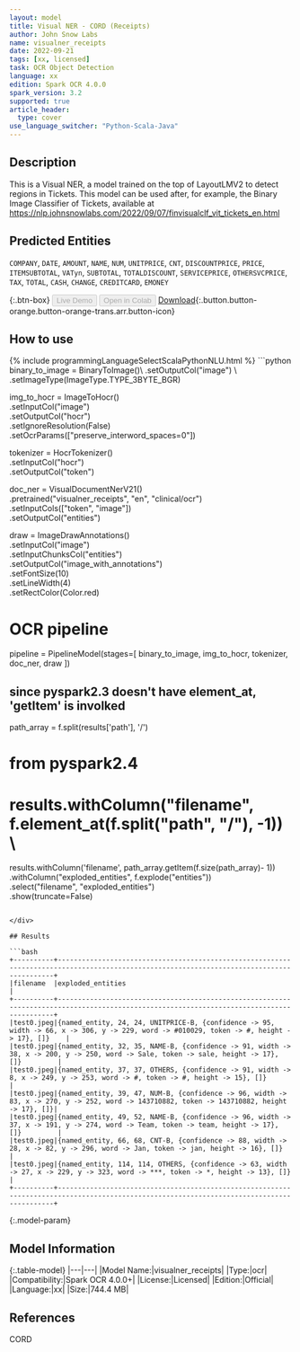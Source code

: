 ```yaml
---
layout: model
title: Visual NER - CORD (Receipts)
author: John Snow Labs
name: visualner_receipts
date: 2022-09-21
tags: [xx, licensed]
task: OCR Object Detection
language: xx
edition: Spark OCR 4.0.0
spark_version: 3.2
supported: true
article_header:
  type: cover
use_language_switcher: "Python-Scala-Java"
---
```


## Description

This is a Visual NER, a model trained on the top of LayoutLMV2 to detect regions in Tickets. This model can be used after, for example, the Binary Image Classifier of Tickets, available at https://nlp.johnsnowlabs.com/2022/09/07/finvisualclf_vit_tickets_en.html

## Predicted Entities

`COMPANY`, `DATE`, `AMOUNT`, `NAME`, `NUM`, `UNITPRICE`, `CNT`, `DISCOUNTPRICE`, `PRICE`, `ITEMSUBTOTAL`, `VATyn`, `SUBTOTAL`, `TOTALDISCOUNT`, `SERVICEPRICE`, `OTHERSVCPRICE`, `TAX`, `TOTAL`, `CASH`, `CHANGE`, `CREDITCARD`, `EMONEY`

{:.btn-box}
<button class="button button-orange" disabled>Live Demo</button>
<button class="button button-orange" disabled>Open in Colab</button>
[Download](https://s3.amazonaws.com/auxdata.johnsnowlabs.com/clinical/ocr/visualner_receipts_xx_4.0.0_3.2_1663753935456.zip){:.button.button-orange.button-orange-trans.arr.button-icon}

## How to use



<div class="tabs-box" markdown="1">
{% include programmingLanguageSelectScalaPythonNLU.html %}
```python
binary_to_image = BinaryToImage()\
    .setOutputCol("image") \
    .setImageType(ImageType.TYPE_3BYTE_BGR)

img_to_hocr = ImageToHocr()\
    .setInputCol("image")\
    .setOutputCol("hocr")\
    .setIgnoreResolution(False)\
    .setOcrParams(["preserve_interword_spaces=0"])

tokenizer = HocrTokenizer()\
    .setInputCol("hocr")\
    .setOutputCol("token")

doc_ner = VisualDocumentNerV21()\
    .pretrained("visualner_receipts", "en", "clinical/ocr")\
    .setInputCols(["token", "image"])\
    .setOutputCol("entities")

draw = ImageDrawAnnotations() \
    .setInputCol("image") \
    .setInputChunksCol("entities") \
    .setOutputCol("image_with_annotations") \
    .setFontSize(10) \
    .setLineWidth(4)\
    .setRectColor(Color.red)

# OCR pipeline
pipeline = PipelineModel(stages=[
    binary_to_image,
    img_to_hocr,
    tokenizer,
    doc_ner,
    draw
])

## since pyspark2.3 doesn't have element_at, 'getItem' is involked
path_array = f.split(results['path'], '/')

# from pyspark2.4
# results.withColumn("filename", f.element_at(f.split("path", "/"), -1)) \

results.withColumn('filename', path_array.getItem(f.size(path_array)- 1)) \
    .withColumn("exploded_entities", f.explode("entities")) \
    .select("filename", "exploded_entities") \
    .show(truncate=False)
            
```

</div>

## Results

```bash
+----------+-------------------------------------------------------------------------------------------------------------------------------------------+
|filename  |exploded_entities                                                                                                                          |
+----------+-------------------------------------------------------------------------------------------------------------------------------------------+
|test0.jpeg|{named_entity, 24, 24, UNITPRICE-B, {confidence -> 95, width -> 66, x -> 306, y -> 229, word -> #010029, token -> #, height -> 17}, []}    |
|test0.jpeg|{named_entity, 32, 35, NAME-B, {confidence -> 91, width -> 38, x -> 200, y -> 250, word -> Sale, token -> sale, height -> 17}, []}         |
|test0.jpeg|{named_entity, 37, 37, OTHERS, {confidence -> 91, width -> 8, x -> 249, y -> 253, word -> #, token -> #, height -> 15}, []}                |
|test0.jpeg|{named_entity, 39, 47, NUM-B, {confidence -> 96, width -> 83, x -> 270, y -> 252, word -> 143710882, token -> 143710882, height -> 17}, []}|
|test0.jpeg|{named_entity, 49, 52, NAME-B, {confidence -> 96, width -> 37, x -> 191, y -> 274, word -> Team, token -> team, height -> 17}, []}         |
|test0.jpeg|{named_entity, 66, 68, CNT-B, {confidence -> 88, width -> 28, x -> 82, y -> 296, word -> Jan, token -> jan, height -> 16}, []}             |
|test0.jpeg|{named_entity, 114, 114, OTHERS, {confidence -> 63, width -> 27, x -> 229, y -> 323, word -> ***, token -> *, height -> 13}, []}           |
+----------+-------------------------------------------------------------------------------------------------------------------------------------------+
```

{:.model-param}
## Model Information

{:.table-model}
|---|---|
|Model Name:|visualner_receipts|
|Type:|ocr|
|Compatibility:|Spark OCR 4.0.0+|
|License:|Licensed|
|Edition:|Official|
|Language:|xx|
|Size:|744.4 MB|

## References

CORD